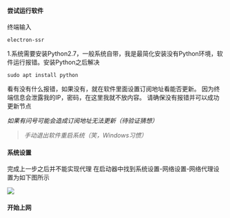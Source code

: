 #### 尝试运行软件

终端输入

`electron-ssr`

1.系统需要安装Python2.7，一般系统自带，我是最简化安装没有Python环境，软件运行报错。安装Python之后解决

`sudo apt install python`

看有没有什么报错，如果没有，就在软件里面设置订阅地址看能否更新。
因为终端信息会泄露我的IP，密码，在这里我就不放内容。
请确保没有报错并可以成功更新节点

*如果有问号可能会造成订阅地址无法更新（待验证猜想）*

> *手动退出软件重启系统（笑，Windows习惯）*

#### 系统设置

完成上一步之后并不能实现代理
在启动器中找到系统设置-网络设置-网络代理设置为如下图所示


![](https://github.com/qingshuisiyuan/electron-ssr-backup/blob/master/img/ubuntu/2.png?raw=true)


#### 开始上网